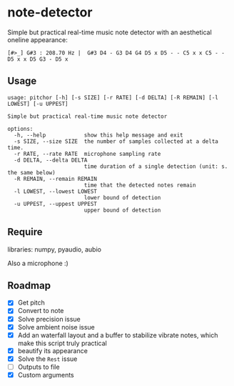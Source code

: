 # note-detector
Simple but practical real-time music note detector with an aesthetical oneline appearance:

```
[#>_] G#3 : 208.70 Hz |  G#3 D4 - G3 D4 G4 D5 x D5 - - C5 x x C5 - - D5 x x D5 G3 - D5 x       
```

## Usage
```
usage: pitchor [-h] [-s SIZE] [-r RATE] [-d DELTA] [-R REMAIN] [-l LOWEST] [-u UPPEST]

Simple but practical real-time music note detector

options:
  -h, --help            show this help message and exit
  -s SIZE, --size SIZE  the number of samples collected at a delta time.
  -r RATE, --rate RATE  microphone sampling rate
  -d DELTA, --delta DELTA
                        time duration of a single detection (unit: s. the same below)
  -R REMAIN, --remain REMAIN
                        time that the detected notes remain
  -l LOWEST, --lowest LOWEST
                        lower bound of detection
  -u UPPEST, --uppest UPPEST
                        upper bound of detection
```

## Require
libraries: numpy, pyaudio, aubio

Also a microphone :)

## Roadmap
- [x] Get pitch
- [x] Convert to note
- [x] Solve precision issue
- [x] Solve ambient noise issue
- [x] Add an waterfall layout and a buffer to stabilize vibrate notes, which make this script truly practical
- [x] beautify its appearance
- [x] Solve the `Rest` issue
- [ ] Outputs to file
- [x] Custom arguments
